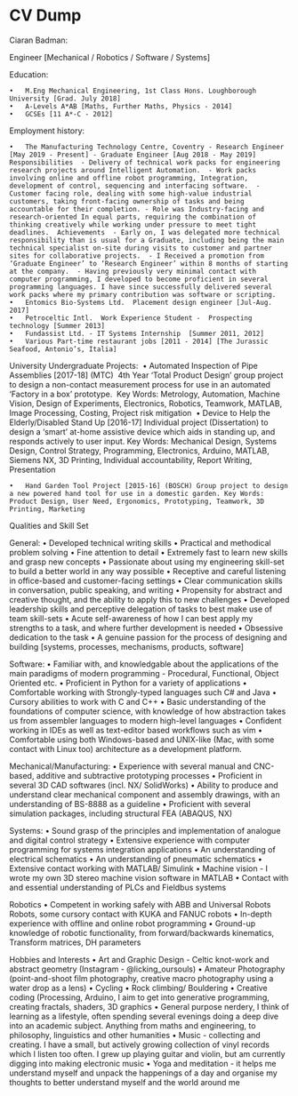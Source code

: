 CV Dump
=======

Ciaran Badman:

Engineer [Mechanical / Robotics / Software / Systems]

Education:

	•	M.Eng Mechanical Engineering, 1st Class Hons. Loughborough University [Grad. July 2018]
	•	A-Levels A*AB [Maths, Further Maths, Physics - 2014]
	•	GCSEs [11 A*-C - 2012]

Employment history:

	•	The Manufacturing Technology Centre, Coventry - Research Engineer [May 2019 - Present] - Graduate Engineer [Aug 2018 - May 2019]  Responsibilities  - Delivery of technical work packs for engineering research projects around Intelligent Automation.  - Work packs involving online and offline robot programming, Integration, development of control, sequencing and interfacing software.  - Customer facing role, dealing with some high-value industrial customers, taking front-facing ownership of tasks and being accountable for their completion. - Role was Industry-facing and research-oriented In equal parts, requiring the combination of thinking creatively while working under pressure to meet tight deadlines.  Achievements  - Early on, I was delegated more technical responsibility than is usual for a Graduate, including being the main technical specialist on-site during visits to customer and partner sites for collaborative projects.  - I Received a promotion from ‘Graduate Engineer’ to ‘Research Engineer’ within 8 months of starting at the company.  - Having previously very minimal contact with computer programming, I developed to become proficient in several programming languages. I have since successfully delivered several work packs where my primary contribution was software or scripting. 
	•	Entomics Bio-Systems Ltd.  Placement design engineer [Jul-Aug. 2017]
	•	Petroceltic Intl.  Work Experience Student -  Prospecting technology [Summer 2013]
	•	Fundassist Ltd. - IT Systems Internship  [Summer 2011, 2012]
	•	Various Part-time restaurant jobs [2011 - 2014] [The Jurassic Seafood, Antonio’s, Italia]


University Undergraduate Projects: 
	•	Automated Inspection of Pipe Assemblies [2017-18] (MTC)  4th Year ‘Total Product Design’ group project to design a non-contact measurement process for use in an automated ‘Factory in a box’ prototype.  Key Words: Metrology, Automation, Machine Vision, Design of Experiments, Electronics, Robotics, Teamwork, MATLAB, Image Processing, Costing, Project risk mitigation 
	•	Device to Help the Elderly/Disabled Stand Up [2016-17] Individual project (Dissertation) to design a ‘smart’ at-home assistive device which aids in standing up, and responds actively to user input. Key Words: Mechanical Design, Systems Design, Control Strategy, Programming, Electronics, Arduino, MATLAB, Siemens NX, 3D Printing, Individual accountability, Report Writing, Presentation 

	•	Hand Garden Tool Project [2015-16] (BOSCH) Group project to design a new powered hand tool for use in a domestic garden. Key Words: Product Design, User Need, Ergonomics, Prototyping, Teamwork, 3D Printing, Marketing 

Qualities and Skill Set

General:
	•	Developed technical writing skills
	•	Practical and methodical problem solving
	•	Fine attention to detail
	•	Extremely fast to learn new skills and grasp new concepts
	•	Passionate about using my engineering skill-set to build a better world in any way possible
	•	Receptive and careful listening in office-based and customer-facing settings
	•	Clear communication skills in conversation, public speaking, and writing
	•	Propensity for abstract and creative thought, and the ability to apply this to new challenges
	•	Developed leadership skills and perceptive delegation of tasks to best make use of team skill-sets
	•	Acute self-awareness of how I can best apply my strengths to a task, and where further development is needed
	•	Obsessive dedication to the task
	•	A genuine passion for the process of designing and building [systems, processes, mechanisms, products, software]

Software:
	•	Familiar with, and knowledgable about the applications of the main paradigms of modern programming - Procedural, Functional, Object Oriented etc.
	•	Proficient in Python for a variety of applications
	•	Comfortable working with Strongly-typed languages such C# and Java
	•	Cursory abilities to work with C and C++
	•	Basic understanding of the foundations of computer science, with knowledge of how abstraction takes us from assembler languages to modern high-level languages
	•	Confident working in IDEs as well as text-editor based workflows such as vim
	•	Comfortable using both Windows-based and UNIX-like (Mac, with some contact with Linux too) architecture as a development platform.

Mechanical/Manufacturing:
	•	Experience with several manual and CNC-based, additive and subtractive prototyping processes
	•	Proficient in several 3D CAD softwares (incl. NX/ SolidWorks)
	•	Ability to produce and understand clear mechanical component and assembly drawings, with an understanding of BS-8888 as a guideline
	•	Proficient with several simulation packages, including structural FEA (ABAQUS, NX)

Systems:
	•	Sound grasp of the principles and implementation of analogue and digital control strategy
	•	Extensive experience with computer programming for systems integration applications
	•	An understanding of electrical schematics
	•	An understanding of pneumatic schematics
	•	Extensive contact working with MATLAB/ Simulink
	•	Machine vision - I wrote my own 3D stereo machine vision software in MATLAB
	•	Contact with and essential understanding of PLCs and Fieldbus systems

Robotics
	•	Competent in working safely with ABB and Universal Robots Robots, some cursory contact with KUKA and FANUC robots
	•	In-depth experience with offline and online robot programming
	•	Ground-up knowledge of robotic functionality, from forward/backwards kinematics, Transform matrices, DH parameters


Hobbies and Interests
	•	Art and Graphic Design - Celtic knot-work and abstract geometry (Instagram - @licking_oursouls)
	•	Amateur Photography (point-and-shoot film photography, creative macro photography using a water drop as a lens)
	•	Cycling
	•	Rock climbing/ Bouldering
	•	Creative coding (Processing, Arduino, I aim to get into generative programming, creating fractals, shaders, 3D graphics
	•	General purpose nerdery, I think of learning as a lifestyle, often spending several evenings doing a deep dive into an academic subject. Anything from maths and engineering, to philosophy, linguistics and other humanities
	•	Music - collecting and creating. I have a small, but actively growing collection of vinyl records which I listen too often. I grew up playing guitar and violin, but am currently digging into making electronic music
	•	Yoga and meditation - it helps me understand myself and unpack the happenings of a day and organise my thoughts to better understand myself and the world around me
























